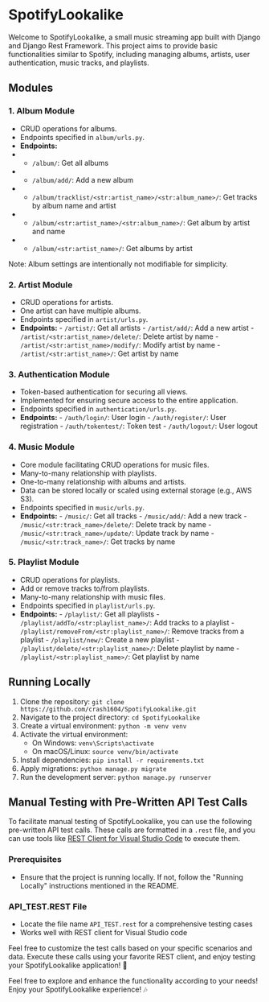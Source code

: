 # SpotifyLookalike

Welcome to SpotifyLookalike, a small music streaming app built with Django and Django Rest Framework. This project aims to provide basic functionalities similar to Spotify, including managing albums, artists, user authentication, music tracks, and playlists.

## Modules

### 1. **Album Module**
   - CRUD operations for albums.
   - Endpoints specified in `album/urls.py`.
   - **Endpoints:**
   - - `/album/`: Get all albums
   - - `/album/add/`: Add a new album
   - - `/album/tracklist/<str:artist_name>/<str:album_name>/`: Get tracks by album name and artist
   - - `/album/<str:artist_name>/<str:album_name>/`: Get album by artist and name
   - - `/album/<str:artist_name>/`: Get albums by artist

   Note: Album settings are intentionally not modifiable for simplicity.

### 2. **Artist Module**
   - CRUD operations for artists.
   - One artist can have multiple albums.
   - Endpoints specified in `artist/urls.py`.
   - **Endpoints:**
    - `/artist/`: Get all artists
    - `/artist/add/`: Add a new artist
    - `/artist/<str:artist_name>/delete/`: Delete artist by name
    - `/artist/<str:artist_name>/modify/`: Modify artist by name
    - `/artist/<str:artist_name>/`: Get artist by name

### 3. **Authentication Module**
   - Token-based authentication for securing all views.
   - Implemented for ensuring secure access to the entire application.
   - Endpoints specified in `authentication/urls.py`.
   - **Endpoints:**
    - `/auth/login/`: User login
    - `/auth/register/`: User registration
    - `/auth/tokentest/`: Token test
    - `/auth/logout/`: User logout

### 4. **Music Module**
   - Core module facilitating CRUD operations for music files.
   - Many-to-many relationship with playlists.
   - One-to-many relationship with albums and artists.
   - Data can be stored locally or scaled using external storage (e.g., AWS S3).
   - Endpoints specified in `music/urls.py`.
   - **Endpoints:**
    - `/music/`: Get all tracks
    - `/music/add/`: Add a new track
    - `/music/<str:track_name>/delete/`: Delete track by name
    - `/music/<str:track_name>/update/`: Update track by name
    - `/music/<str:track_name>/`: Get tracks by name

### 5. **Playlist Module**
   - CRUD operations for playlists.
   - Add or remove tracks to/from playlists.
   - Many-to-many relationship with music files.
   - Endpoints specified in `playlist/urls.py`.
   - **Endpoints:**
    - `/playlist/`: Get all playlists
    - `/playlist/addTo/<str:playlist_name>/`: Add tracks to a playlist
    - `/playlist/removeFrom/<str:playlist_name>/`: Remove tracks from a playlist
    - `/playlist/new/`: Create a new playlist
    - `/playlist/delete/<str:playlist_name>/`: Delete playlist by name
    - `/playlist/<str:playlist_name>/`: Get playlist by name

## Running Locally
1. Clone the repository: `git clone https://github.com/crash1604/SpotifyLookalike.git`
2. Navigate to the project directory: `cd SpotifyLookalike`
3. Create a virtual environment: `python -m venv venv`
4. Activate the virtual environment:
    - On Windows: `venv\Scripts\activate`
    - On macOS/Linux: `source venv/bin/activate`
5. Install dependencies: `pip install -r requirements.txt`
6. Apply migrations: `python manage.py migrate`
7. Run the development server: `python manage.py runserver`

## Manual Testing with Pre-Written API Test Calls

To facilitate manual testing of SpotifyLookalike, you can use the following pre-written API test calls. These calls are formatted in a `.rest` file, and you can use tools like [REST Client for Visual Studio Code](https://marketplace.visualstudio.com/items?itemName=humao.rest-client) to execute them.

### Prerequisites
- Ensure that the project is running locally. If not, follow the "Running Locally" instructions mentioned in the README.

### API_TEST.REST File
- Locate the file name `API_TEST.rest` for a comprehensive testing cases
- Works well with REST client for Visual Studio code

Feel free to customize the test calls based on your specific scenarios and data. Execute these calls using your favorite REST client, and enjoy testing your SpotifyLookalike application! 🚀

Feel free to explore and enhance the functionality according to your needs! Enjoy your SpotifyLookalike experience! 🎶 
